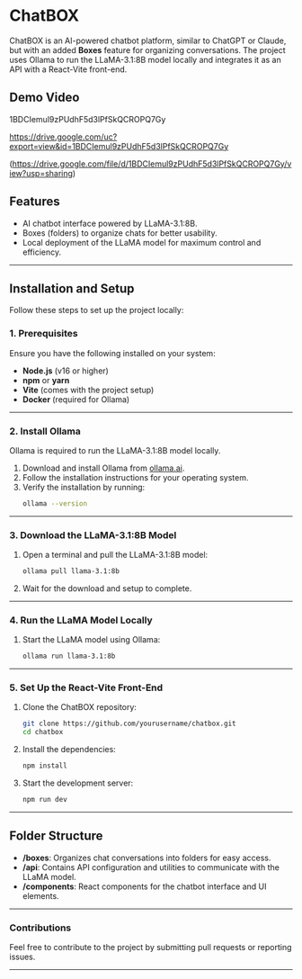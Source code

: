 # ChatBOX

ChatBOX is an AI-powered chatbot platform, similar to ChatGPT or Claude, but with an added **Boxes** feature for organizing conversations. The project uses Ollama to run the LLaMA-3.1:8B model locally and integrates it as an API with a React-Vite front-end.

## Demo Video

1BDCIemul9zPUdhF5d3lPfSkQCROPQ7Gy

https://drive.google.com/uc?export=view&id=1BDCIemul9zPUdhF5d3lPfSkQCROPQ7Gy

(https://drive.google.com/file/d/1BDCIemul9zPUdhF5d3lPfSkQCROPQ7Gy/view?usp=sharing)

## Features
- AI chatbot interface powered by LLaMA-3.1:8B.
- Boxes (folders) to organize chats for better usability.
- Local deployment of the LLaMA model for maximum control and efficiency.

---

## Installation and Setup

Follow these steps to set up the project locally:

### 1. Prerequisites
Ensure you have the following installed on your system:
- **Node.js** (v16 or higher)
- **npm** or **yarn**
- **Vite** (comes with the project setup)
- **Docker** (required for Ollama)

---

### 2. Install Ollama
Ollama is required to run the LLaMA-3.1:8B model locally.

1. Download and install Ollama from [ollama.ai](https://ollama.ai/download).
2. Follow the installation instructions for your operating system.
3. Verify the installation by running:
   ```bash
   ollama --version
   ```

---

### 3. Download the LLaMA-3.1:8B Model
1. Open a terminal and pull the LLaMA-3.1:8B model:
   ```bash
   ollama pull llama-3.1:8b
   ```
2. Wait for the download and setup to complete.

---

### 4. Run the LLaMA Model Locally
1. Start the LLaMA model using Ollama:
   ```bash
   ollama run llama-3.1:8b
   ```
---

### 5. Set Up the React-Vite Front-End
1. Clone the ChatBOX repository:
   ```bash
   git clone https://github.com/yourusername/chatbox.git
   cd chatbox
   ```
2. Install the dependencies:
   ```bash
   npm install
   ```
3. Start the development server:
   ```bash
   npm run dev
   ```
---

## Folder Structure
- **/boxes**: Organizes chat conversations into folders for easy access.
- **/api**: Contains API configuration and utilities to communicate with the LLaMA model.
- **/components**: React components for the chatbot interface and UI elements.

---

### Contributions
Feel free to contribute to the project by submitting pull requests or reporting issues.

---
